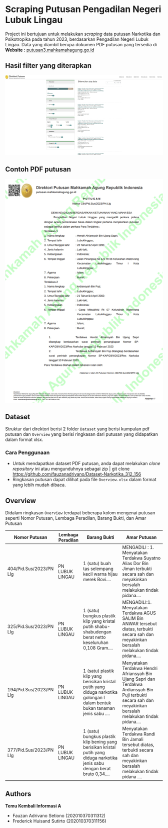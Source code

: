 
# Scraping Putusan Pengadilan Negeri Lubuk Lingau

Project ini bertujuan untuk melakukan _scraping_ data putusan Narkotika dan Psikotropika pada tahun 2023, berdasarkan Pengadilan Negeri Lubuk Lingau. Data yang diambil berupa dokumen PDF putusan yang tersedia di
**Website :**
[putusan3.mahkamahagung.go.id](putusan3.mahkamahagung.go.id)

## Hasil filter yang diterapkan
<img src="image1.png"/>

## Contoh PDF putusan
<img src="image2.png"/>

## Dataset

Struktur dari direktori berisi 2 folder `Dataset` yang berisi kumpulan pdf putusan dan `Overview` yang berisi ringkasan dari putusan yang didapatkan dalam format xlsx.

### Cara Penggunaan
- Untuk mendapatkan dataset PDF putusan, anda dapat melakukan _clone repository_ ini atau mengunduhnya sebagai zip | git clone https://github.com/fauzanadrivano/Dataset-Narkotika_312_156
- Ringkasan putusan dapat dilihat pada file `Overview.xlsx` dalam format yang lebih mudah dibaca.

## Overview

Didalam ringkasan `Overview` terdapat beberapa kolom mengenai putusan seperti Nomor Putusan, Lembaga Peradilan, Barang Bukti, dan Amar Putusan

| Nomor Putusan | Lembaga Peradilan | Barang Bukti | Amar Putusan | 
| --------- | -------- | --------- | -------- |
| 404/Pid.Sus/2023/PN Llg | PN LUBUK LINGAU | 1 (satu) buah tas selempang kecil warna hijau merek Bovi.... | MENGADILI : 1. Menyatakan Terdakwa Suyatno Alias Dor Bin Jiman terbukti secara sah dan meyakinkan bersalah melakukan tindak pidana.... |
| 325/Pid.Sus/2023/PN Llg | PN LUBUK LINGAU |  1 (satu) bungkus plastik klip yang kristal putih shabu-shabudengan berat netto keseluruhan 0,108 Gram.... | MENGADILI:1. Menyatakan Terdakwa AGUS SALIM Bin ANWAR tersebut diatas, terbukti secara sah dan meyakinkan bersalah melakukan tindak pidana.... |
| 194/Pid.Sus/2023/PN Llg | PN LUBUK LINGAU | 1 (satu) plastik klip yang berisikan kristal putih yang diduga narkotika golongan I dalam bentuk bukan tanaman jenis sabu .... | Menyatakan Terdakwa Hendri Afriansyah Bin Ujang Sapri dan Terdakwa Ardiansyah Bin Puji terbukti secara sah dan meyakinkan bersalah melakukan tindak pidana.... |
| 377/Pid.Sus/2023/PN Llg | PN LUBUK LINGAU | 1 (satu) bungkus plastik klip bening yang berisikan kristal putih yang diduga narkotika jenis sabu dengan berat bruto 0,34.... | Menyatakan Terdakwa Randi Bin Jamali tersebut diatas, terbukti secara sah dan meyakinkan bersalah melakukan tindak pidana .... |

## Authors

**Temu Kembali Informasi A**

- Fauzan Adrivano Setiono (202010370311312)
- Frederick Huisand Sutirto (202010370311156)

